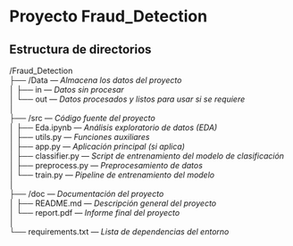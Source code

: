 # Proyecto Fraud_Detection

## Estructura de directorios

/Fraud_Detection  
├── /Data              — *Almacena los datos del proyecto*  
│   ├── in             — *Datos sin procesar*  
│   └── out            — *Datos procesados y listos para usar si se requiere*  
│  
├── /src               — *Código fuente del proyecto*  
│   ├── Eda.ipynb      — *Análisis exploratorio de datos (EDA)*  
│   ├── utils.py       — *Funciones auxiliares*  
│   ├── app.py         — *Aplicación principal (si aplica)*  
│   ├── classifier.py  — *Script de entrenamiento del modelo de clasificación*  
│   ├── preprocess.py  — *Preprocesamiento de datos*  
│   └── train.py       — *Pipeline de entrenamiento del modelo*  
│  
├── /doc               — *Documentación del proyecto*  
│   ├── README.md      — *Descripción general del proyecto*  
│   └── report.pdf     — *Informe final del proyecto*  
│  
└── requirements.txt   — *Lista de dependencias del entorno*  
